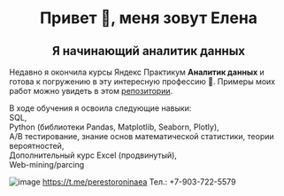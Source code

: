 <h1 align="center">Привет 👋, меня зовут Елена</h1>
<h2 align="center">Я начинающий аналитик данных</h2>

Недавно я окончила курсы Яндекс Практикум **Аналитик данных** и готова к погружению в эту интересную профессию  &#128170;.
Примеры моих работ можно увидеть в этом <a href="https://github.com/PerestoroninaElena/Data_Analysis_Yandex_Practicum"> репозитории</a>.

В ходе обучения я освоила следующие навыки:   
SQL,  
Python (библиотеки Pandas, Matplotlib, Seaborn, Plotly),  
A/B тестирование, знание основ математической статистики, теории вероятностей,  
Дополнительный курс Excel (продвинутый),  
Web-mining/parcing

![image](https://github.com/PerestoroninaElena/PerestoroninaElena/assets/160060889/63b131d4-9670-4a9c-9832-c72d1e9eefd9)  https://t.me/perestoroninaea
Тел.: +7-903-722-5579

